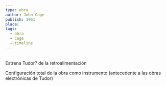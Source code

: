 ```yaml
---
type: obra
author: John Cage
publish: 1961
place: 
tags:
  - obra
  - cage
  - timeline
---
```

<span  
class='ob-timelines'  
data-date='1961-01-01-00'  
data-title='Variations II'
data-img="https://www.rosewhitemusic.com/cage/texts/Var2Fig2.gif"
data-type='range'  
data-end='1961-11-01-00'>  
</span>
Estrena Tudor?
de la retroalimentación

Configuración total de la obra como instrumento (antecedente a las obras electrónicas de Tudor)